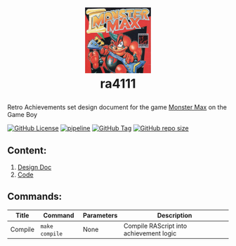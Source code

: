 # <p align="center"><img src="assets/monstermax.jpeg" width="150" /><br>ra4111
Retro Achievements set design document for the game [Monster Max](https://retroachievements.org/game/4111) on the Game Boy

[![GitHub License](https://img.shields.io/github/license/joshraphael/ra4111)](https://github.com/joshraphael/ra4111/blob/main/LICENSE)
[![pipeline](https://github.com/joshraphael/ra4111/actions/workflows/test.yaml/badge.svg)](https://github.com/joshraphael/ra4111/actions/workflows/test.yaml)
[![GitHub Tag](https://img.shields.io/github/v/tag/joshraphael/ra4111)](https://github.com/joshraphael/ra4111/tags)
[![GitHub repo size](https://img.shields.io/github/repo-size/joshraphael/ra4111)](https://github.com/joshraphael/ra4111/archive/main.zip)

## Content:

1. [Design Doc](DESIGN.md)
1. [Code](4111.rascript)

## Commands:

|Title|Command|Parameters|Description|
|-|-|-|-|
|Compile|`make compile`|None|Compile RAScript into achievement logic|